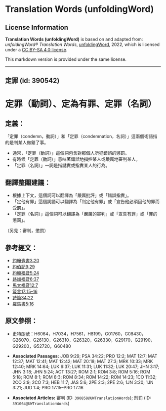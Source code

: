 # Translation Words (unfoldingWord)

## License Information

**Translation Words (unfoldingWord)** is based on and adapted from: _unfoldingWord® Translation Words_, [unfoldingWord](https://unfoldingword.org/utw), 2022, which is licensed under a [CC BY-SA 4.0 license](https://creativecommons.org/licenses/by-sa/4.0/legalcode.en).

This markdown version is provided under the same license.



--------------------------------

## 定罪 (id: 390542)

定罪（動詞）、定為有罪、定罪（名詞）
==================

定義：
---

「定罪（condemn，動詞）」和「定罪（condemnation，名詞）」這兩個術語指的是判某人做錯了事。

* 通常，「定罪（動詞）」這個詞包含對那個人所犯錯誤的懲罰。
* 有時候「定罪（動詞）」意味著錯誤地指控某人或嚴厲地審判某人。
* 「定罪（名詞）」一詞是指譴責或指責某人的行為。

翻譯整關建議：
-------

* 根據上下文，這個詞可以翻譯為「嚴厲批評」或「錯誤指責」。
* 「定他有罪」這個詞語可以翻譯為「判定他有罪」或「宣告他必須因他的罪而受罰」。
* 「定罪（名詞）」這個詞可以翻譯為「嚴厲的審判」或「宣告有罪」或「罪的懲罰」。

（另見：審判，懲罰）

參考經文：
-----

* [約翰壹書3:20](https://ref.ly/1John3:20)
* [約伯記9:29](https://ref.ly/Job9:29)
* [約翰福音5:24](https://ref.ly/John5:24)
* [路加福音6:37](https://ref.ly/Luke6:37)
* [馬太福音12:7](https://ref.ly/Matt12:7)
* [箴言17:15–16](https://ref.ly/Prov17:15-Prov17:16)
* [詩篇34:22](https://ref.ly/Ps34:22)
* [羅馬書5:16](https://ref.ly/Rom5:16)

原文參照：
-----

* 史特朗號：H6064，H7034，H7561，H8199，G01760，G08430，G26070，G26130，G26310，G26320，G26330，G29170，G29190，G29200，G52720，G60480

* **Associated Passages:** JOB 9:29; PSA 34:22; PRO 12:2; MAT 12:7; MAT 12:37; MAT 12:41; MAT 12:42; MAT 20:18; MAT 27:3; MRK 10:33; MRK 12:40; MRK 14:64; LUK 6:37; LUK 11:31; LUK 11:32; LUK 20:47; JHN 3:17; JHN 3:18; JHN 5:24; ACT 13:27; ROM 2:1; ROM 3:8; ROM 5:16; ROM 5:18; ROM 8:1; ROM 8:3; ROM 8:34; ROM 14:22; ROM 14:23; 1CO 11:32; 2CO 3:9; 2CO 7:3; HEB 11:7; JAS 5:6; 2PE 2:3; 2PE 2:6; 1JN 3:20; 1JN 3:21; JUD 1:4; PRO 17:15–PRO 17:16
* **Associated Articles:** 審判 (ID: `390858@UWTranslationWords`); 刑罰 (ID: `391064@UWTranslationWords`)

